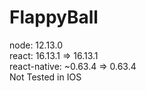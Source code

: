 # FlappyBall

node: 12.13.0  
react: 16.13.1 => 16.13.1  
react-native: ~0.63.4 => 0.63.4  
Not Tested in IOS
